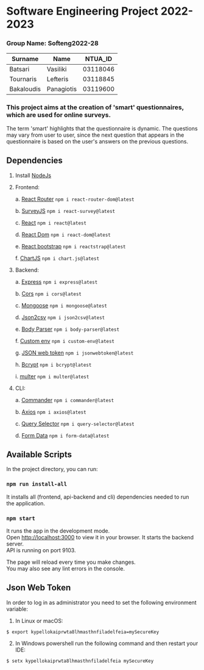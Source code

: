 # Software Engineering Project 2022-2023

### Group Name: Softeng2022-28

| Surname    | Name       | NTUA_ID  |
| ---------- | ---------- | -------- |
| Batsari    | Vasiliki   | 03118046 |
| Tournaris  | Lefteris   | 03118845 |
| Bakaloudis | Panagiotis | 03119600 |

### This project aims at the creation of 'smart' questionnaires, which are used for online surveys.

The term 'smart' highlights that the questionnaire is dynamic. The questions may vary from user to user, since the next question that appears in the questionnaire is based on the user's answers on the previous questions.

## Dependencies

1. Install [NodeJs](https://nodejs.org/en/)
2. Frontend:

   a. [React Router](https://reactrouter.com/en/main)
   `npm i react-router-dom@latest`

   b. [SurveyJS](https://surveyjs.io/)
   `npm i react-survey@latest`

   c. [React](https://reactjs.org/)
   `npm i react@latest`

   d. [React Dom](https://reactjs.org/docs/react-dom.html)
   `npm i react-dom@latest`

   e. [React bootstrap](https://reactstrap.github.io/)
   `npm i reactstrap@latest`

   f. [ChartJS](https://www.chartjs.org/)
   `npm i chart.js@latest`

3. Backend:

   a. [Express](https://expressjs.com/)
   `npm i express@latest`

   b. [Cors](https://www.npmjs.com/package/cors)
   `npm i cors@latest`

   c. [Mongoose](https://mongoosejs.com/)
   `npm i mongoose@latest`

   d. [Json2csv](https://www.npmjs.com/package/json2csv)
   `npm i json2csv@latest`

   e. [Body Parser](https://www.npmjs.com/package/body-parser)
   `npm i body-parser@latest`

   f. [Custom env](https://www.npmjs.com/package/custom-env)
   `npm i custom-env@latest`

   g. [JSON web token](https://www.npmjs.com/package/jsonwebtoken)
   `npm i jsonwebtoken@latest`

   h. [Bcrypt](https://www.npmjs.com/package/bcrypt)
   `npm i bcrypt@latest`

   i. [multer](https://www.npmjs.com/package/multer)
   `npm i multer@latest`

4. CLI:

   a. [Commander](https://www.npmjs.com/package//commander)
   `npm i commander@latest`

   b. [Axios](https://axios-http.com/docs/intro)
   `npm i axios@latest`

   c. [Query Selector](https://www.npmjs.com/package/query-selector)
   `npm i query-selector@latest`

   d. [Form Data](https://www.npmjs.com/package/form-data)
   `npm i form-data@latest`

## Available Scripts

In the project directory, you can run:

### `npm run install-all`

It installs all (frontend, api-backend and cli) dependencies needed to run the application.

### `npm start`

It runs the app in the development mode.\
Open [http://localhost:3000](http://localhost:3000) to view it in your browser.
It starts the backend server.\
API is running on port 9103.

The page will reload every time you make changes.\
You may also see any lint errors in the console.

## Json Web Token

In order to log in as administrator you need to set the following environment variable:

1.  In Linux or macOS:

```shell
$ export kypellokaiprwta8lhmasthnfiladelfeia=mySecureKey
```

2. In Windows powershell run the following command and then restart your IDE:

```shell
$ setx kypellokaiprwta8lhmasthnfiladelfeia mySecureKey
```
